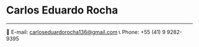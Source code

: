 # Carlos Eduardo Rocha

---

📧 E-mail: carloseduardorocha136@gmail.com
📞 Phone: +55 (41) 9 9282-9395

